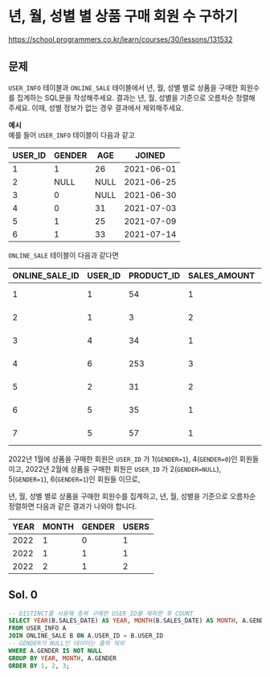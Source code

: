 # 년, 월, 성별 별 상품 구매 회원 수 구하기
https://school.programmers.co.kr/learn/courses/30/lessons/131532

## 문제
`USER_INFO` 테이블과 `ONLINE_SALE` 테이블에서 년, 월, 성별 별로 상품을 구매한 회원수를 집계하는 SQL문을 작성해주세요. 결과는 년, 월, 성별을 기준으로 오름차순 정렬해주세요. 이때, 성별 정보가 없는 경우 결과에서 제외해주세요.

**예시**   
예를 들어 `USER_INFO` 테이블이 다음과 같고

| USER_ID | GENDER | AGE | JOINED    |
|---------|--------|-----|-----------|
| 1       | 1      | 26  | 2021-06-01|
| 2       | NULL   | NULL| 2021-06-25|
| 3       | 0      | NULL| 2021-06-30|
| 4       | 0      | 31  | 2021-07-03|
| 5       | 1      | 25  | 2021-07-09|
| 6       | 1      | 33  | 2021-07-14|

`ONLINE_SALE` 테이블이 다음과 같다면

| ONLINE_SALE_ID | USER_ID | PRODUCT_ID | SALES_AMOUNT | SALES_DATE |
|----------------|---------|------------|--------------|------------|
| 1              | 1       | 54         | 1            | 2022-01-01 |
| 2              | 1       | 3          | 2            | 2022-01-25 |
| 3              | 4       | 34         | 1            | 2022-01-30 |
| 4              | 6       | 253        | 3            | 2022-02-03 |
| 5              | 2       | 31         | 2            | 2022-02-09 |
| 6              | 5       | 35         | 1            | 2022-02-14 |
| 7              | 5       | 57         | 1            | 2022-02-18 |

2022년 1월에 상품을 구매한 회원은 `USER_ID` 가 1(`GENDER=1`), 4(`GENDER=0`)인 회원들이고,
2022년 2월에 상품을 구매한 회원은 `USER_ID` 가 2(`GENDER=NULL`), 5(`GENDER=1`), 6(`GENDER=1`)인 회원들 이므로,

년, 월, 성별 별로 상품을 구매한 회원수를 집계하고, 년, 월, 성별을 기준으로 오름차순 정렬하면 다음과 같은 결과가 나와야 합니다.

|YEAR|MONTH|GENDER|USERS|
|-|-|-|-|
|2022|1|0|1|
|2022|1|1|1|
|2022|2|1|2|

## Sol. 0
```sql
-- DISTINCT를 사용해 중복 구매한 USER_ID를 제외한 후 COUNT
SELECT YEAR(B.SALES_DATE) AS YEAR, MONTH(B.SALES_DATE) AS MONTH, A.GENDER, COUNT(DISTINCT(B.USER_ID)) AS USERS 
FROM USER_INFO A
JOIN ONLINE_SALE B ON A.USER_ID = B.USER_ID
-- GENDER가 NULL인 데이터는 출력 제외
WHERE A.GENDER IS NOT NULL
GROUP BY YEAR, MONTH, A.GENDER
ORDER BY 1, 2, 3;
```